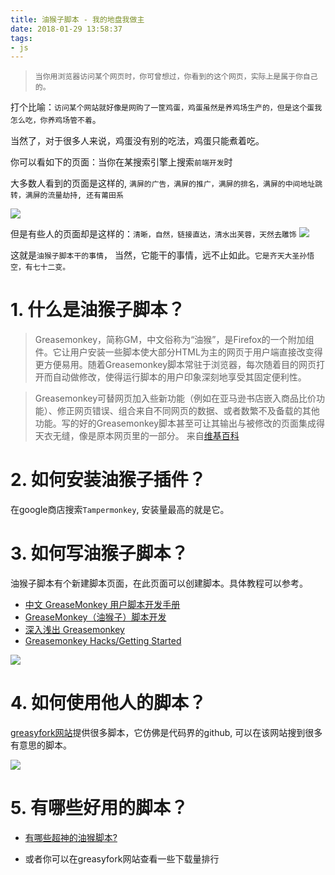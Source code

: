 ```yaml
---
title: 油猴子脚本 - 我的地盘我做主
date: 2018-01-29 13:58:37
tags:
- js
---
```


> `当你用浏览器访问某个网页时，你可曾想过，你看到的这个网页，实际上是属于你自己的。`

打个比喻：`访问某个网站就好像是网购了一筐鸡蛋，鸡蛋虽然是养鸡场生产的，但是这个蛋我怎么吃，你养鸡场管不着`。

当然了，对于很多人来说，鸡蛋没有别的吃法，鸡蛋只能煮着吃。

你可以看如下的页面：当你在某搜索引擎上搜索`前端开发`时

大多数人看到的页面是这样的, `满屏的广告，满屏的推广，满屏的排名，满屏的中间地址跳转，满屏的流量劫持, 还有莆田系`

![](http://p3alsaatj.bkt.clouddn.com/20180129135930_Btkbuq_Screenshot.jpeg)

但是有些人的页面却是这样的：`清晰，自然，链接直达，清水出芙蓉，天然去雕饰`
![](http://p3alsaatj.bkt.clouddn.com/20180129135945_rkPKMY_Screenshot.jpeg)

这就是`油猴子脚本干的事情`， 当然，它能干的事情，远不止如此。`它是齐天大圣孙悟空，有七十二变。`

# 1. 什么是油猴子脚本？

> Greasemonkey，简称GM，中文俗称为“油猴”，是Firefox的一个附加组件。它让用户安装一些脚本使大部分HTML为主的网页于用户端直接改变得更方便易用。随着Greasemonkey脚本常驻于浏览器，每次随着目的网页打开而自动做修改，使得运行脚本的用户印象深刻地享受其固定便利性。

> Greasemonkey可替网页加入些新功能（例如在亚马逊书店嵌入商品比价功能）、修正网页错误、组合来自不同网页的数据、或者数繁不及备载的其他功能。写的好的Greasemonkey脚本甚至可让其输出与被修改的页面集成得天衣无缝，像是原本网页里的一部分。 来自[维基百科](https://zh.wikipedia.org/wiki/Greasemonkey)

# 2. 如何安装油猴子插件？
在google商店搜索`Tampermonkey`, 安装量最高的就是它。

# 3. 如何写油猴子脚本？
油猴子脚本有个新建脚本页面，在此页面可以创建脚本。具体教程可以参考。

- [中文 GreaseMonkey 用户脚本开发手册](https://jixunmoe.github.io/gmDevBook/#/doc/intro/about)
- [GreaseMonkey（油猴子）脚本开发](http://blog.leanote.com/post/mynote/%E6%B2%B9%E7%8C%B4%E5%AD%90)
- [深入浅出 Greasemonkey](http://e.sebug.net/paper/books/greasemonkey/)
- [Greasemonkey Hacks/Getting Started](http://commons.oreilly.com/wiki/index.php/Greasemonkey_Hacks/Getting_Started)

![](http://p3alsaatj.bkt.clouddn.com/20180129140004_amXldp_Screenshot.jpeg)


# 4. 如何使用他人的脚本？
[greasyfork网站](https://greasyfork.org/zh-CN)提供很多脚本，它仿佛是代码界的github, 可以在该网站搜到很多有意思的脚本。

![](http://p3alsaatj.bkt.clouddn.com/20180129140017_AapqKj_Screenshot.jpeg)

# 5. 有哪些好用的脚本？
- [有哪些超神的油猴脚本?](https://www.zhihu.com/question/22210090)
- 或者你可以在greasyfork网站查看一些下载量排行


  [1]: /img/bV2yPt
  [2]: /img/bV2yPW
  [3]: /img/bV2yQb
  [4]: /img/bV2yQq